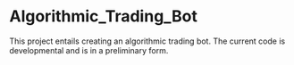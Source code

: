 # Algorithmic_Trading_Bot

This project entails creating an algorithmic trading bot.
The current code is developmental and is in a preliminary form.
